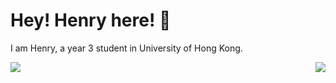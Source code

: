 # Hey! Henry here! 👋

I am Henry, a year 3 student in University of Hong Kong.

<img style="float: right;" src="https://github-readme-stats.vercel.app/api?username=Henryyy-Hung&theme=tokyonight">


![](https://github-readme-stats.vercel.app/api?username=Henryyy-Hung&theme=tokyonight)

<!--
**Henryyy-Hung/Henryyy-Hung** is a ✨ _special_ ✨ repository because its `README.md` (this file) appears on your GitHub profile.

Here are some ideas to get you started:

- 🔭 I’m currently working on ...
- 🌱 I’m currently learning ...
- 👯 I’m looking to collaborate on ...
- 🤔 I’m looking for help with ...
- 💬 Ask me about ...
- 📫 How to reach me: ...
- 😄 Pronouns: ...
- ⚡ Fun fact: ...
-->
